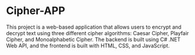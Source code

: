 # Cipher-APP
This project is a web-based application that allows users to encrypt and decrypt text using three different cipher algorithms: Caesar Cipher, Playfair Cipher, and Monoalphabetic Cipher. The backend is built using C# .NET Web API, and the frontend is built with HTML, CSS, and JavaScript.
